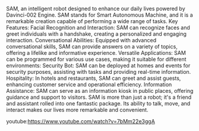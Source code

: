 SAM, an intelligent robot designed to enhance our daily lives powered by Davinci-002 Engine. SAM stands for Smart Autonomous Machine, and it is a remarkable creation capable of performing a wide range of tasks. Key Features: Facial Recognition and Interaction: SAM can recognize faces and greet individuals with a handshake, creating a personalized and engaging interaction. Conversational Abilities: Equipped with advanced conversational skills, SAM can provide answers on a variety of topics, offering a lifelike and informative experience. Versatile Applications: SAM can be programmed for various use cases, making it suitable for different environments: Security Bot: SAM can be deployed at homes and events for security purposes, assisting with tasks and providing real-time information. Hospitality: In hotels and restaurants, SAM can greet and assist guests, enhancing customer service and operational efficiency. Information Assistance: SAM can serve as an information kiosk in public places, offering guidance and support to visitors. SAM is more than just a robot; it's a friend and assistant rolled into one fantastic package. Its ability to talk, move, and interact makes our lives more remarkable and convenient.

youtube:https://www.youtube.com/watch?v=7bMm22e3ggA
